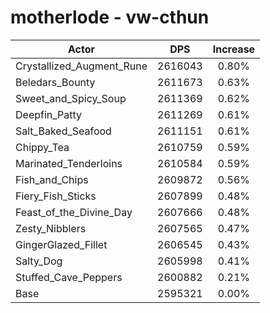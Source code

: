 # motherlode - vw-cthun
| Actor | DPS | Increase |
|---|:---:|:---:|
|Crystallized_Augment_Rune|2616043|0.80%|
|Beledars_Bounty|2611673|0.63%|
|Sweet_and_Spicy_Soup|2611369|0.62%|
|Deepfin_Patty|2611269|0.61%|
|Salt_Baked_Seafood|2611151|0.61%|
|Chippy_Tea|2610759|0.59%|
|Marinated_Tenderloins|2610584|0.59%|
|Fish_and_Chips|2609872|0.56%|
|Fiery_Fish_Sticks|2607899|0.48%|
|Feast_of_the_Divine_Day|2607666|0.48%|
|Zesty_Nibblers|2607565|0.47%|
|GingerGlazed_Fillet|2606545|0.43%|
|Salty_Dog|2605998|0.41%|
|Stuffed_Cave_Peppers|2600882|0.21%|
|Base|2595321|0.00%|
